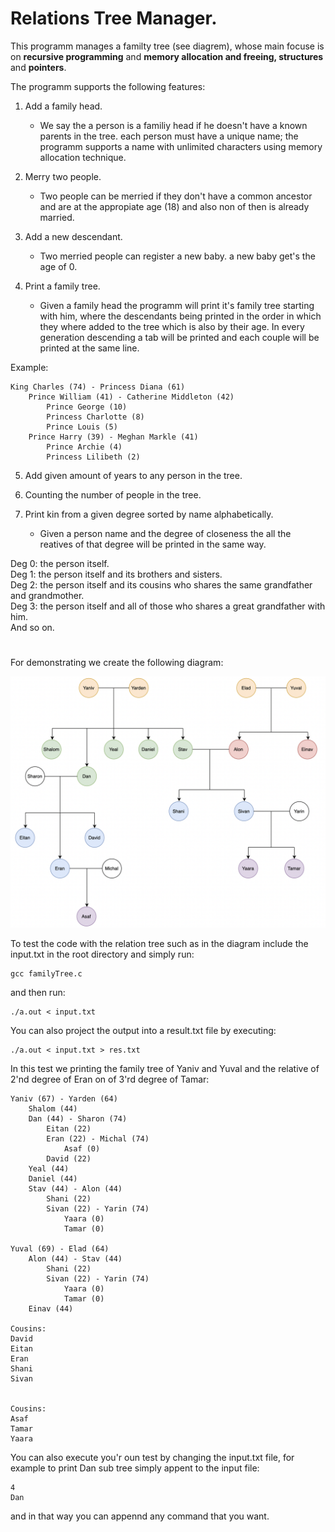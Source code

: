 # Relations Tree Manager.

This programm manages a familty tree (see diagrem), whose main focuse is on **recursive programming** and **memory allocation and freeing, structures** and **pointers**.

The programm supports the following features:

1. Add a family head.
    * We say the a person is a familiy head if he doesn't have a known parents in the tree.
    each person must have a unique name; the programm supports a name with unlimited characters using memory allocation technique.

2. Merry two people.

    * Two people can be merried if they don't have a common ancestor and are at the appropiate age (18) and also non of then is already married.

3. Add a new descendant.

    * Two merried people can register a new baby. a new baby get's the age of 0.

4. Print a family tree.

    * Given a family head the programm will print it's family tree starting with him, where 
    the descendants being printed in the order in which they where added to the tree which is also by their age.
    In every generation descending a tab will be printed and each couple will be printed at the same line.

Example:

```
King Charles (74) - Princess Diana (61)
    Prince William (41) - Catherine Middleton (42)
        Prince George (10)
        Princess Charlotte (8)
        Prince Louis (5)
    Prince Harry (39) - Meghan Markle (41)
        Prince Archie (4)
        Princess Lilibeth (2) 
```

5. Add given amount of years to any person in the tree.

6. Counting the number of people in the tree.

7. Print kin from a given degree sorted by name alphabetically.

    * Given a person name and the degree of closeness the all the reatives of that degree will be printed in the same way. 

Deg 0: the person itself.  
Deg 1: the person itself and its brothers and sisters.  
Deg 2: the person itself and its cousins who shares the same grandfather and grandmother.  
Deg 3: the person itself and all of those who shares a great grandfather with him.  
And so on. 

#

For demonstrating we create the following diagram:

![Diagram](relationTree.png)

To test the code with the relation tree such as in the diagram include the input.txt in the root directory and simply run:

```
gcc familyTree.c
```
and then run:
```
./a.out < input.txt
```
You can also project the output into a result.txt file by executing:
```
./a.out < input.txt > res.txt
```

In this test we printing the family tree of Yaniv and Yuval and the relative of 2'nd degree of Eran on of 3'rd degree of Tamar:

```
Yaniv (67) - Yarden (64)
	Shalom (44)
	Dan (44) - Sharon (74)
		Eitan (22)
		Eran (22) - Michal (74)
			Asaf (0)
		David (22)
	Yeal (44)
	Daniel (44)
	Stav (44) - Alon (44)
		Shani (22)
		Sivan (22) - Yarin (74)
			Yaara (0)
			Tamar (0)

Yuval (69) - Elad (64)
	Alon (44) - Stav (44)
		Shani (22)
		Sivan (22) - Yarin (74)
			Yaara (0)
			Tamar (0)
	Einav (44)

Cousins:
David
Eitan
Eran
Shani
Sivan


Cousins:
Asaf
Tamar
Yaara

```

You can also execute you'r oun test by changing the input.txt file, for example to print Dan sub tree simply appent to the input file:
```
4
Dan
```

and in that way you can appennd any command that you want.


